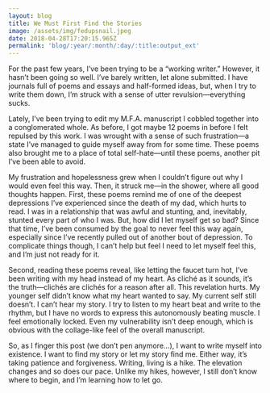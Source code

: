 ```yaml
---
layout: blog
title: We Must First Find the Stories
image: /assets/img/fedupsnail.jpeg
date: 2018-04-28T17:20:15.965Z
permalink: 'blog/:year/:month/:day/:title:output_ext'
---
```

For the past few years, I’ve been trying to be a “working writer.” However, it hasn’t been going so well. I’ve barely written, let alone submitted. I have journals full of poems and essays and half-formed ideas, but, when I try to write them down, I’m struck with a sense of utter revulsion—everything sucks. 

Lately, I’ve been trying to edit my M.F.A. manuscript I cobbled together into a conglomerated whole. As before, I got maybe 12 poems in before I felt repulsed by this work. I was wrought with a sense of such frustration—a state I’ve managed to guide myself away from for some time. These poems also brought me to a place of total self-hate—until these poems, another pit I’ve been able to avoid.

My frustration and hopelessness grew when I couldn’t figure out why I would even feel this way. Then, it struck me—in the shower, where all good thoughts happen. First, these poems remind me of one of the deepest depressions I’ve experienced since the death of my dad, which hurts to read. I was in a relationship that was awful and stunting, and, inevitably, stunted every part of who I was. But, how did I let myself get so bad? Since that time, I’ve been consumed by the goal to never feel this way again, especially since I’ve recently pulled out of another bout of depression. To complicate things though, I can’t help but feel I need to let myself feel this, and I’m just not ready for it.

Second, reading these poems reveal, like letting the faucet turn hot, I’ve been writing with my head instead of my heart. As cliché as it sounds, it’s the truth—clichés are clichés for a reason after all. This revelation hurts. My younger self didn’t know what my heart wanted to say. My current self still doesn’t. I can’t hear my story. I try to listen to my heart beat and write to the rhythm, but I have no words to express this autonomously beating muscle. I feel emotionally locked. Even my vulnerability isn’t deep enough, which is obvious with the collage-like feel of the overall manuscript.

So, as I finger this post (we don’t pen anymore…), I want to write myself into existence. I want to find my story or let my story find me. Either way, it’s taking patience and forgiveness. Writing, living is a hike. The elevation changes and so does our pace. Unlike my hikes, however, I still don’t know where to begin, and I’m learning how to let go.
